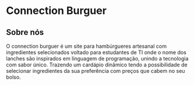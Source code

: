 # Connection Burguer

## Sobre nós
O connection burguer é um site para hambúrgueres artesanal com ingredientes selecionados voltado para estudantes de TI onde o nome dos lanches são inspirados em linguagem de programação, unindo a tecnologia com sabor único.
Trazendo um cardápio dinâmico tendo a possibilidade de selecionar ingredientes da sua preferência com preços que cabem no seu bolso.
